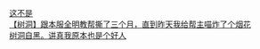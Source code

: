 [这不是](http://tieba.baidu.com/p/4361418876?see_lz=1&pn=)   
[【树洞】跟本服全明教帮撕了三个月，直到昨天我给帮主喵炸了个烟花](http://tieba.baidu.com/p/4362931165?see_lz=1&pn=)   
[树洞自黑。讲真我原本也是个好人](http://tieba.baidu.com/p/4361468171?see_lz=1&pn=)   
